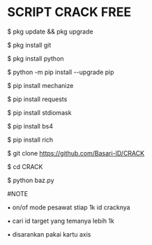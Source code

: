 # SCRIPT CRACK FREE

$ pkg update && pkg upgrade

$ pkg install git

$ pkg install python

$ python -m pip install --upgrade pip

$ pip install mechanize

$ pip install requests

$ pip install stdiomask

$ pip install bs4

$ pip install rich

$ git clone
https://github.com/Basari-ID/CRACK

$ cd CRACK

$ python baz.py

#NOTE

▪︎ on/of mode pesawat stiap 1k id cracknya

▪︎ cari id target yang temanya lebih 1k

▪︎ disarankan pakai kartu axis
